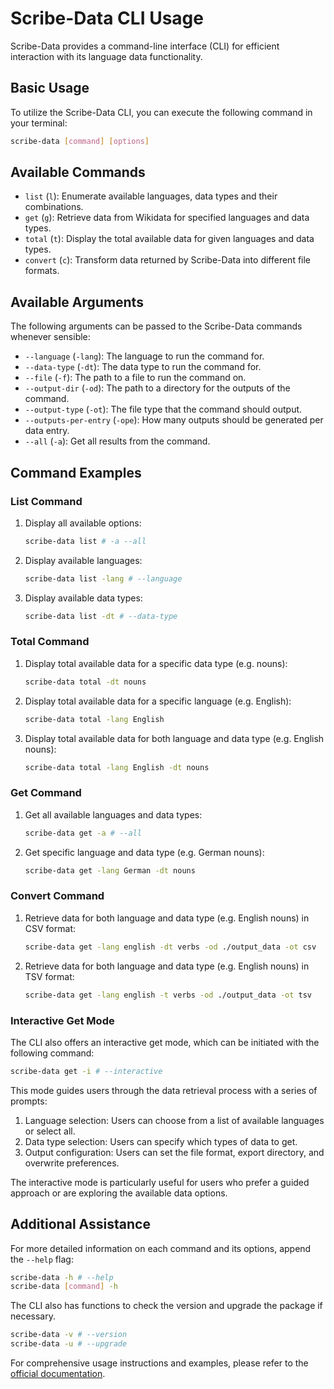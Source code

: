 # Scribe-Data CLI Usage

Scribe-Data provides a command-line interface (CLI) for efficient interaction with its language data functionality.

## Basic Usage

To utilize the Scribe-Data CLI, you can execute the following command in your terminal:

```bash
scribe-data [command] [options]
```

## Available Commands

- `list` (`l`): Enumerate available languages, data types and their combinations.
- `get` (`g`): Retrieve data from Wikidata for specified languages and data types.
- `total` (`t`): Display the total available data for given languages and data types.
- `convert` (`c`): Transform data returned by Scribe-Data into different file formats.

## Available Arguments

The following arguments can be passed to the Scribe-Data commands whenever sensible:

- `--language` (`-lang`): The language to run the command for.
- `--data-type` (`-dt`): The data type to run the command for.
- `--file` (`-f`): The path to a file to run the command on.
- `--output-dir` (`-od`): The path to a directory for the outputs of the command.
- `--output-type` (`-ot`): The file type that the command should output.
- `--outputs-per-entry` (`-ope`): How many outputs should be generated per data entry.
- `--all` (`-a`): Get all results from the command.

## Command Examples

### List Command

1. Display all available options:

   ```bash
   scribe-data list # -a --all
   ```

2. Display available languages:

   ```bash
   scribe-data list -lang # --language
   ```

3. Display available data types:

   ```bash
   scribe-data list -dt # --data-type
   ```

### Total Command

1. Display total available data for a specific data type (e.g. nouns):

   ```bash
   scribe-data total -dt nouns
   ```

2. Display total available data for a specific language (e.g. English):

   ```bash
   scribe-data total -lang English
   ```

3. Display total available data for both language and data type (e.g. English nouns):

   ```bash
   scribe-data total -lang English -dt nouns
   ```

### Get Command

1. Get all available languages and data types:

   ```bash
   scribe-data get -a # --all
   ```

2. Get specific language and data type (e.g. German nouns):

   ```bash
   scribe-data get -lang German -dt nouns
   ```

### Convert Command

1. Retrieve data for both language and data type (e.g. English nouns) in CSV format:

   ```bash
   scribe-data get -lang english -dt verbs -od ./output_data -ot csv
   ```

2. Retrieve data for both language and data type (e.g. English nouns) in TSV format:

   ```bash
   scribe-data get -lang english -t verbs -od ./output_data -ot tsv
   ```

### Interactive Get Mode

The CLI also offers an interactive get mode, which can be initiated with the following command:

```bash
scribe-data get -i # --interactive
```

This mode guides users through the data retrieval process with a series of prompts:

1. Language selection: Users can choose from a list of available languages or select all.
2. Data type selection: Users can specify which types of data to get.
3. Output configuration: Users can set the file format, export directory, and overwrite preferences.

The interactive mode is particularly useful for users who prefer a guided approach or are exploring the available data options.

## Additional Assistance

For more detailed information on each command and its options, append the `--help` flag:

```bash
scribe-data -h # --help
scribe-data [command] -h
```

The CLI also has functions to check the version and upgrade the package if necessary.

```bash
scribe-data -v # --version
scribe-data -u # --upgrade
```

For comprehensive usage instructions and examples, please refer to the [official documentation](https://scribe-data.readthedocs.io/).
